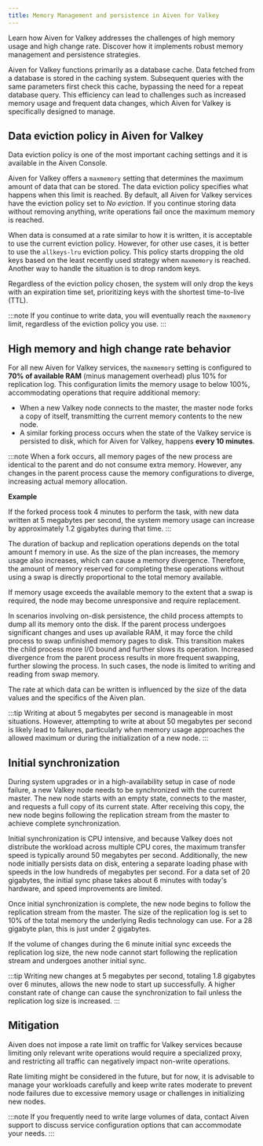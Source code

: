```yaml
---
title: Memory Management and persistence in Aiven for Valkey
---
```


Learn how Aiven for Valkey addresses the challenges of high memory usage and high change rate. Discover how it implements robust memory management and persistence strategies.

Aiven for Valkey functions primarily as a database cache. Data fetched from a database
is stored in the caching system. Subsequent queries with the same parameters first check
this cache, bypassing the need for a repeat database query. This efficiency can lead to
challenges such as increased memory usage and frequent data changes, which
Aiven for Valkey is specifically designed to manage.


## Data eviction policy in Aiven for Valkey

Data eviction policy is one of the most important caching settings and it
is available in the Aiven Console.

Aiven for Valkey offers a `maxmemory` setting that determines the maximum amount
of data that can be stored. The data eviction policy specifies what happens when this
limit is reached. By default, all Aiven for Valkey services have the eviction policy
set to *No eviction*. If you continue storing data without removing anything, write
operations fail once the maximum memory is reached.

When data is consumed at a rate similar to how it is written, it is acceptable to use
the current eviction policy. However, for other use cases, it is better to use
the `allkeys-lru` eviction policy. This policy starts dropping the old keys based on
the least recently used strategy when `maxmemory` is reached. Another way to handle
the situation is to drop random keys.

Regardless of the eviction policy chosen, the system will only drop the keys with an
expiration time set, prioritizing keys with the shortest time-to-live (TTL).

:::note
If you continue to write data, you will eventually reach the `maxmemory` limit, regardless
of the eviction policy you use.
:::

## High memory and high change rate behavior

For all new Aiven for Valkey services, the `maxmemory` setting is configured to **70% of
available RAM** (minus management overhead) plus 10% for replication log.
This configuration limits the memory usage to below 100%, accommodating operations
that require additional memory:

- When a new Valkey node connects to the master, the master node forks a copy of itself,
  transmitting the current memory contents to the new node.
- A similar forking process occurs when the state of the Valkey service is persisted to
  disk, which for Aiven for Valkey, happens **every 10 minutes**.

:::note
When a fork occurs, all memory pages of the new process are identical to
the parent and do not consume extra memory. However, any changes in the parent process
cause the memory configurations to diverge, increasing actual memory allocation.

**Example**

If the forked process took 4 minutes to perform the task, with new data
written at 5 megabytes per second, the system memory usage can increase by approximately
1.2 gigabytes during that time.
:::

The duration of backup and replication operations depends on the total amount
f memory in use. As the size of the plan increases, the memory usage also increases,
which can cause a memory divergence. Therefore, the amount of memory reserved for
completing these operations without using a swap is directly proportional to the total
memory available.

If memory usage exceeds the available memory to the extent that a swap is required,
the node may become unresponsive and require replacement.

In scenarios involving on-disk persistence, the child process attempts to dump
all its memory onto the disk. If the parent process undergoes significant changes and
uses up available RAM, it may force the child process to swap unfinished memory pages
to disk. This transition makes the child process more I/O bound and further slows its
operation. Increased divergence from the parent process results in more frequent swapping,
further slowing the process. In such cases, the node is limited to writing and reading
from swap memory.

The rate at which data can be written is influenced by the size of the data values
and the specifics of the Aiven plan.

:::tip
Writing at about 5 megabytes per second is manageable in most situations. However,
attempting to write at about 50 megabytes per second is likely lead to failures,
particularly when memory usage approaches the allowed maximum or during the
initialization of a new node.
:::

## Initial synchronization

During system upgrades or in a high-availability setup in case of node failure,
a new Valkey node needs to be synchronized with the current master. The new node starts
with an empty state, connects to the master, and requests a full copy of its current
state. After receiving this copy, the new node begins following the replication stream
from the master to achieve complete synchronization.

Initial synchronization is CPU intensive, and because Valkey
does not distribute the workload across multiple CPU cores, the maximum transfer speed is
typically around 50 megabytes per second. Additionally, the new node initially persists
data on disk, entering a separate loading phase with speeds in the low hundreds of
megabytes per second. For a data set of 20 gigabytes, the initial sync phase takes
about 6 minutes with today's hardware, and speed improvements are limited.

Once initial synchronization is complete, the new node begins to follow the replication
stream from the master. The size of the replication log is set to 10% of the total
memory the underlying Redis technology can use. For a 28 gigabyte plan, this is just
under 2 gigabytes.

If the volume of changes during the 6 minute initial sync exceeds the replication
log size, the new node cannot start following the replication stream and undergoes
another initial sync.

:::tip
Writing new changes at 5 megabytes per second, totaling 1.8 gigabytes over 6 minutes,
allows the new node to start up successfully. A higher constant rate of change can
cause the synchronization to fail unless the replication log size is increased.
:::

## Mitigation

Aiven does not impose a rate limit on traffic for Valkey services because limiting only
relevant write operations would require a specialized proxy, and restricting all traffic
can negatively impact non-write operations.

Rate limiting might be considered in the future, but for now, it is advisable to manage
your workloads carefully and keep write rates moderate to prevent node failures due to
excessive memory usage or challenges in initializing new nodes.

:::note
If you frequently need to write large volumes of data, contact Aiven support to
discuss service configuration options that can accommodate your needs.
:::
